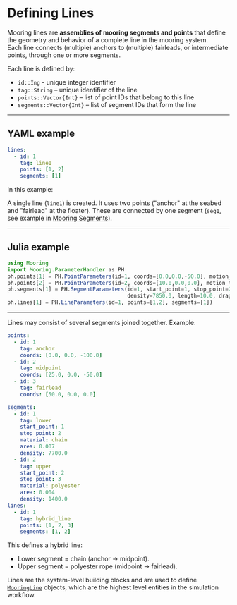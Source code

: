 # Defining Lines

Mooring lines are **assemblies of mooring segments and points** that define the geometry and behavior of a complete line in the mooring system.  
Each line connects (multiple) anchors to (multiple) fairleads, or intermediate points, through one or more segments.

Each line is defined by:
- `id::Ing` - unique integer identifier
- `tag::String` – unique identifier of the line
- `points::Vector{Int}` – list of point IDs that belong to this line  
- `segments::Vector{Int}` – list of segment IDs that form the line  

---

## YAML example

```yaml
lines:
  - id: 1
    tag: line1
    points: [1, 2]
    segments: [1]
```
In this example:

A single line (`line1`) is created. It uses two points ("anchor" at the seabed and "fairlead" at the floater). These are connected by one segment (`seg1`, see example in [Mooring Segments](segments.md)).

---

## Julia example

```julia
using Mooring
import Mooring.ParameterHandler as PH
ph.points[1] = PH.PointParameters(id=1, coords=[0.0,0.0,-50.0], motion_tag="fixed")
ph.points[2] = PH.PointParameters(id=2, coords=[10.0,0.0,0.0], motion_tag="fairlead_motion")
ph.segments[1] = PH.SegmentParameters(id=1, start_point=1, stop_point=2, material_tag="steel", area=0.01,
                                      density=7850.0, length=10.0, drag_tag="no_drag", seabed_tag="default_seabed")
ph.lines[1] = PH.LineParameters(id=1, points=[1,2], segments=[1])
```

---

Lines may consist of several segments joined together. Example:

```yaml
points:
  - id: 1
    tag: anchor
    coords: [0.0, 0.0, -100.0]
  - id: 2
    tag: midpoint
    coords: [25.0, 0.0, -50.0]
  - id: 3
    tag: fairlead
    coords: [50.0, 0.0, 0.0]

segments:
  - id: 1
    tag: lower
    start_point: 1
    stop_point: 2
    material: chain
    area: 0.007
    density: 7700.0
  - id: 2
    tag: upper
    start_point: 2
    stop_point: 3
    material: polyester
    area: 0.004
    density: 1400.0
lines:
  - id: 1
    tag: hybrid_line
    points: [1, 2, 3]
    segments: [1, 2]
```
This defines a hybrid line:

- Lower segment = chain (anchor → midpoint).
- Upper segment = polyester rope (midpoint → fairlead).

Lines are the system-level building blocks and are used to define [`MooringLine`](@ref) objects, which are the highest level entities in the simulation workflow.